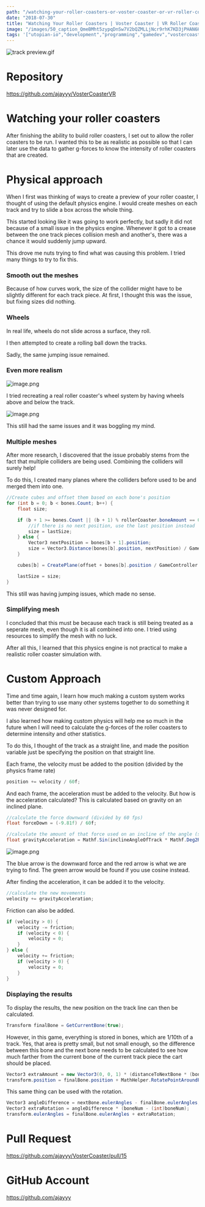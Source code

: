 ```yaml
---
path: "/watching-your-roller-coasters-or-voster-coaster-or-vr-roller-coaster-builder-tycoon-game"
date: "2018-07-30"
title: "Watching Your Roller Coasters | Voster Coaster | VR Roller Coaster Builder Tycoon Game"
image: "/images/50_caption_QmeBMht5zypqDnSw7V2bQZMLLjNcr9rhK7KD3jPHAN6Hct"
tags: '["utopian-io","development","programming","gamedev","vostercoaster"]'
---
```


![track preview.gif](/images/QmeBMht5zypqDnSw7V2bQZMLLjNcr9rhK7KD3jPHAN6Hct)

# Repository
https://github.com/ajayyy/VosterCoasterVR

# Watching your roller coasters

After finishing the ability to build roller coasters, I set out to allow the roller coasters to be run. I wanted this to be as realistic as possible so that I can later use the data to gather g-forces to know the intensity of roller coasters that are created.

# Physical approach

When I first was thinking of ways to create a preview of your roller coaster, I thought of using the default physics engine. I would create meshes on each track and try to slide a box across the whole thing.

This started looking like it was going to work perfectly, but sadly it did not because of a small issue in the physics engine. Whenever it got to a crease between the one track pieces collision mesh and another's, there was a chance it would suddenly jump upward.

This drove me nuts trying to find what was causing this problem. I tried many things to try to fix this.

### Smooth out the meshes

Because of how curves work, the size of the collider might have to be slightly different for each track piece. At first, I thought this was the issue, but fixing sizes did nothing.

### Wheels

In real life, wheels do not slide across a surface, they roll.

I then attempted to create a rolling ball down the tracks.

Sadly, the same jumping issue remained.

### Even more realism

![image.png](/images/QmS1uK893oUJvqeTfm8pBTHo4U5JVzzBsGb7DeSp32uiAf)

I tried recreating a real roller coaster's wheel system by having wheels above and below the track.

![image.png](/images/QmcmD8ZRqs6MXhi4KFjYaPo885F3WWDFs3RNoy6XtJNP9x)

This still had the same issues and it was boggling my mind.

### Multiple meshes

After more research, I discovered that the issue probably stems from the fact that multiple colliders are being used. Combining the colliders will surely help!

To do this, I created many planes where the colliders before used to be and merged them into one.

```c#
//Create cubes and offset them based on each bone's position
for (int b = 0; b < bones.Count; b++) {
    float size;

    if (b + 1 >= bones.Count || (b + 1) % rollerCoaster.boneAmount == 0) {
        //if there is no next position, use the last position instead
        size = lastSize;
    } else {
        Vector3 nextPosition = bones[b + 1].position;
        size = Vector3.Distance(bones[b].position, nextPosition) / GameController.instance.scale;
    }

    cubes[b] = CreatePlane(offset + bones[b].position / GameController.instance.scale, new Vector3(1, 1, size), bones[b].rotation);

    lastSize = size;
}
```

This still was having jumping issues, which made no sense.

### Simplifying mesh

I concluded that this must be because each track is still being treated as a seperate mesh, even though it is all combined into one. I tried using resources to simplify the mesh with no luck.

After all this, I learned that this physics engine is not practical to make a realistic roller coaster simulation with.

# Custom Approach

Time and time again, I learn how much making a custom system works better than trying to use many other systems together to do something it was never designed for.

I also learned how making custom physics will help me so much in the future when I will need to calculate the g-forces of the roller coasters to determine intensity and other statistics.

To do this, I thought of the track as a straight line, and made the position variable just be specifying the position on that straight line.

Each frame, the velocity must be added to the position (divided by the physics frame rate)

```c#
position += velocity / 60f;
```

And each frame, the acceleration must be added to the velocity. But how is the acceleration calculated? This is calculated based on gravity on an inclined plane.

```c#
//calculate the force downward (divided by 60 fps)
float forceDown = (-9.81f) / 60f;

//calculate the amount of that force used on an incline of the angle (same as acceleration)
float gravityAcceleration = Mathf.Sin(inclineAngleOfTrack * Mathf.Deg2Rad) * forceDown;
```

![image.png](/images/QmccqpLXSurc931HpFTdm5BwKRbHPQPxWyy3H5BRzzqf1J)

The blue arrow is the downward force and the red arrow is what we are trying to find. The green arrow would be found if you use cosine instead.

After finding the acceleration, it can be added it to the velocity.

```c#
//calculate the new movements
velocity += gravityAcceleration;
```

Friction can also be added.
```c#
if (velocity > 0) {
    velocity -= friction;
    if (velocity < 0) {
        velocity = 0;
    }
} else {
    velocity += friction;
    if (velocity > 0) {
        velocity = 0;
    }
}
```

### Displaying the results

To display the results, the new position on the track line can then be calculated.

```c#
Transform finalBone = GetCurrentBone(true);
```

However, in this game, everything is stored in bones, which are 1/10th of a track. Yes, that area is pretty small, but not small enough, so the difference between this bone and the next bone needs to be calculated to see how much farther from the current bone of the current track piece the cart should be placed.

```c#
Vector3 extraAmount = new Vector3(0, 0, 1) * (distanceToNextBone * (boneNum - (int)boneNum));
transform.position = finalBone.position + MathHelper.RotatePointAroundPivot(offsetAmount, Vector3.zero, finalBone.rotation) - MathHelper.RotatePointAroundPivot(extraAmount, Vector3.zero, finalBone.rotation);
```

This same thing can be used with the rotation.

```c#
Vector3 angleDifference = nextBone.eulerAngles - finalBone.eulerAngles;
Vector3 extraRotation = angleDifference * (boneNum - (int)boneNum);
transform.eulerAngles = finalBone.eulerAngles + extraRotation;
```

# Pull Request

https://github.com/ajayyy/VosterCoaster/pull/15

# GitHub Account
https://github.com/ajayyy